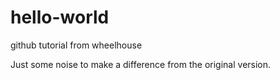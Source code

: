 # hello-world
github tutorial from wheelhouse

Just some noise to make a difference from the original version.
